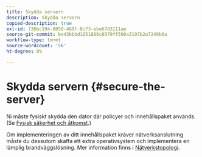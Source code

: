 ```yaml
---
title: Skydda servern
description: Skydda servern
copied-description: true
exl-id: 736bc194-8058-469f-8c73-ebe67d3111ae
source-git-commit: be43bbbd1051886c8979ff590a3197b2a7249b6a
workflow-type: tm+mt
source-wordcount: '56'
ht-degree: 0%

---
```


# Skydda servern {#secure-the-server}

Ni måste fysiskt skydda den dator där policyer och innehållspaket används. (Se [Fysisk säkerhet och åtkomst](../../aaxs-secure-deployment-guidelines/physical-sec-and-access.md).)

Om implementeringen av ditt innehållspaket kräver nätverksanslutning måste du dessutom skaffa ett extra operativsystem och implementera en lämplig brandväggslösning. Mer information finns i [Nätverkstopologi](../../aaxs-secure-deployment-guidelines/overview/network-topology.md).
